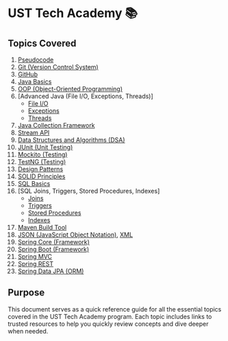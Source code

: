 
# UST Tech Academy 📚  

## Topics Covered  
1. [Pseudocode](https://www.geeksforgeeks.org/how-to-write-a-pseudocode/)  
2. [Git (Version Control System)](https://git-scm.com/doc)  
3. [GitHub](https://docs.github.com/en)  
4. [Java Basics](https://docs.oracle.com/javase/tutorial/)  
5. [OOP (Object-Oriented Programming)](https://www.javatpoint.com/java-oops-concepts)  
6. [Advanced Java (File I/O, Exceptions, Threads)]  
   - [File I/O](https://www.geeksforgeeks.org/file-handling-in-java/)  
   - [Exceptions](https://docs.oracle.com/javase/tutorial/essential/exceptions/)  
   - [Threads](https://docs.oracle.com/javase/tutorial/essential/concurrency/)  
7. [Java Collection Framework](https://www.javatpoint.com/collections-in-java)  
8. [Stream API](https://www.baeldung.com/java-8-streams)  
9. [Data Structures and Algorithms (DSA)](https://www.geeksforgeeks.org/data-structures/)  
10. [JUnit (Unit Testing)](https://junit.org/junit5/docs/current/user-guide/)  
11. [Mockito (Testing)](https://www.baeldung.com/mockito)  
12. [TestNG (Testing)](https://testng.org/doc/)  
13. [Design Patterns](https://refactoring.guru/design-patterns)  
14. [SOLID Principles](https://www.baeldung.com/solid-principles)  
15. [SQL Basics](https://www.w3schools.com/sql/)  
16. [SQL Joins, Triggers, Stored Procedures, Indexes]  
    - [Joins](https://www.w3schools.com/sql/sql_join.asp)  
    - [Triggers](https://www.geeksforgeeks.org/sql-triggers/)  
    - [Stored Procedures](https://www.javatpoint.com/dbms-stored-procedure)  
    - [Indexes](https://www.javatpoint.com/sql-index)  
17. [Maven Build Tool](https://maven.apache.org/guides/index.html)  
18. [JSON (JavaScript Object Notation)](https://www.json.org/json-en.html), [XML](https://www.w3schools.com/xml/)  
19. [Spring Core (Framework)](https://www.tutorialspoint.com/spring/index.htm)  
20. [Spring Boot (Framework)](https://spring.io/guides/gs/spring-boot/)  
21. [Spring MVC](https://www.baeldung.com/spring-mvc-tutorial)  
22. [Spring REST](https://spring.io/guides/gs/rest-service/)  
23. [Spring Data JPA (ORM)](https://docs.spring.io/spring-data/jpa/docs/current/reference/html/#reference)  

## Purpose  
This document serves as a quick reference guide for all the essential topics covered in the UST Tech Academy program. Each topic includes links to trusted resources to help you quickly review concepts and dive deeper when needed.  
